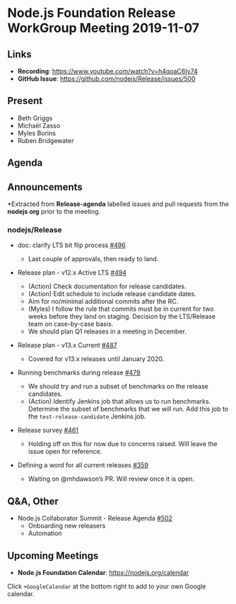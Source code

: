 # Node.js Foundation Release WorkGroup Meeting 2019-11-07

## Links

* **Recording**: https://www.youtube.com/watch?v=h4qoaC6Iy74
* **GitHub Issue**: https://github.com/nodejs/Release/issues/500

## Present

* Beth Griggs
* Michaël Zasso
* Myles Borins
* Ruben Bridgewater

## Agenda

## Announcements
 
*Extracted from **Release-agenda** labelled issues and pull requests from the **nodejs org** prior to the meeting.

### nodejs/Release

* doc: clarify LTS bit flip process [#496](https://github.com/nodejs/Release/pull/496)
   * Last couple of approvals, then ready to land.
* Release plan - v12.x Active LTS [#494](https://github.com/nodejs/Release/issues/494)
   * (Action) Check documentation for release candidates.
   * (Action) Edit schedule to include release candidate dates.
   * Aim for no/minimal additional commits after the RC.
   * (Myles) I follow the rule that commits must be in current for two weeks before they land on staging. Decision by the LTS/Release team on case-by-case basis.
   * We should plan Q1 releases in a meeting in December.
* Release plan - v13.x Current [#487](https://github.com/nodejs/Release/issues/487)
   * Covered for v13.x releases until January 2020.
* Running benchmarks during release [#479](https://github.com/nodejs/Release/issues/479)
   * We should try and run a subset of benchmarks on the release candidates. 
   * (Action) Identify Jenkins job that allows us to run benchmarks. Determine the subset of benchmarks that we will run. Add this job to the `test-release-candidate` Jenkins job. 

* Release survey [#461](https://github.com/nodejs/Release/issues/461)
   * Holding off on this for now due to concerns raised. Will leave the issue open for reference.

* Defining a word for all current releases [#359](https://github.com/nodejs/Release/issues/359)
   * Waiting on @mhdawson’s PR. Will review once it is open.

## Q&A, Other

* Node.js Collaborator Summit - Release Agenda [#502](https://github.com/nodejs/Release/issues/502)
  * Onboarding new releasers 
  * Automation

## Upcoming Meetings

* **Node.js Foundation Calendar**: https://nodejs.org/calendar

Click `+GoogleCalendar` at the bottom right to add to your own Google calendar.


